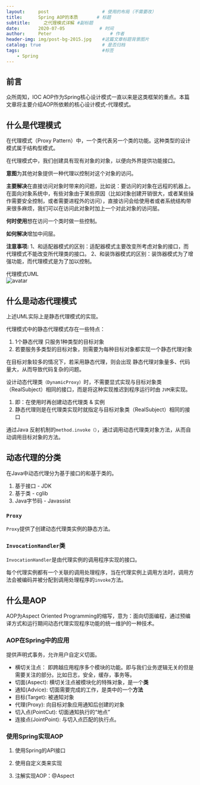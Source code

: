 ```yaml
---
layout:     post                    # 使用的布局（不需要改）
title:      Spring AOP的本质       # 标题 
subtitle:     之代理模式详解 #副标题
date:       2020-07-05             # 时间
author:     Peter                      # 作者
header-img: img/post-bg-2015.jpg    #这篇文章标题背景图片
catalog: true                       # 是否归档
tags:                               #标签
    - Spring
---
```


## 前言

众所周知，IOC AOP作为Spring核心设计模式一直以来是这类框架的重点。本篇文章将主要介绍AOP所依赖的核心设计模式-代理模式。 

## 什么是代理模式

在代理模式（Proxy Pattern）中，一个类代表另一个类的功能。这种类型的设计模式属于结构型模式。

在代理模式中，我们创建具有现有对象的对象，以便向外界提供功能接口。  

**意图**为其他对象提供一种代理以控制对这个对象的访问。  

**主要解决**在直接访问对象时带来的问题，比如说：要访问的对象在远程的机器上。在面向对象系统中，有些对象由于某些原因（比如对象创建开销很大，或者某些操作需要安全控制，或者需要进程外的访问），直接访问会给使用者或者系统结构带来很多麻烦，我们可以在访问此对象时加上一个对此对象的访问层。  

**何时使用**想在访问一个类时做一些控制。  

**如何解决**增加中间层。  

**注意事项:** 1、和适配器模式的区别：适配器模式主要改变所考虑对象的接口，而代理模式不能改变所代理类的接口。 2、和装饰器模式的区别：装饰器模式为了增强功能，而代理模式是为了加以控制。  

代理模式UML  
![avatar](https://www.runoob.com/wp-content/uploads/2014/08/proxy_pattern_uml_diagram.jpg)  


## 什么是动态代理模式

上述UML实际上是静态代理模式的实现。  

代理模式中的静态代理模式存在一些特点：  
1. 1个静态代理 只服务1种类型的目标对象
2. 若要服务多类型的目标对象，则需要为每种目标对象都实现一个静态代理对象  

在目标对象较多的情况下，若采用静态代理，则会出现 静态代理对象量多、代码量大，从而导致代码复杂的问题。  

设计动态代理类`（DynamicProxy）`时，不需要显式实现与目标对象类（RealSubject）相同的接口，而是将这种实现推迟到程序运行时由 `JVM`来实现。  
1. 即：在使用时再创建动态代理类 & 实例
2. 静态代理则是在代理类实现时就指定与目标对象类（RealSubject）相同的接口  

通过Java 反射机制的`method.invoke（）`，通过调用动态代理类对象方法，从而自动调用目标对象的方法。  

## 动态代理的分类

在Java中动态代理分为基于接口的和基于类的。  
1. 基于接口 - JDK
2. 基于类 - cglib
3. Java字节码 - Javassist

### `Proxy`

`Proxy`提供了创建动态代理类实例的静态方法。  


### `InvocationHandler`类

`InvocationHandler`是由代理实例的调用程序实现的接口。  

每个代理实例都有一个关联的调用处理程序，当在代理实例上调用方法时，调用方法会被编码并被分配到调用处理程序的`invoke`方法。  


## 什么是AOP

AOP为Aspect Oriented Programming的缩写，意为：面向切面编程，通过预编译方式和运行期间动态代理实现程序功能的统一维护的一种技术。  

### AOP在Spring中的应用

提供声明式事务，允许用户自定义切面。  

+ 横切关注点： 即跨越应用程序多个模块的功能。即与我们业务逻辑无关的但是需要关注的部分。比如日志，安全，缓存，事务等。
+ 切面(Aspect): 横切关注点被模块化的特殊对象，是一个**类**
+ 通知(Advice): 切面需要完成的工作，是类中的一个**方法**
+ 目标(Target): 被通知对象
+ 代理(Proxy): 向目标对象应用通知后创建的对象
+ 切入点(PointCut): 切面通知执行的“地点”
+ 连接点(JointPoint): 与切入点匹配的执行点。  

### 使用Spring实现AOP

1. 使用Spring的API接口

2. 使用自定义类来实现

3. 注解实现AOP：@Aspect 

